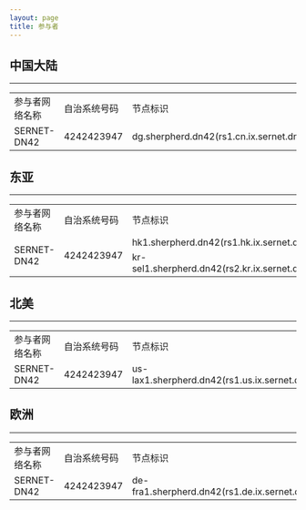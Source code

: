 ```yaml
---
layout: page
title: 参与者
---
```


## 中国大陆
---
<table>
    <tr>
        <td>参与者网络名称</td>
        <td>自治系统号码</td>
        <td>节点标识</td>
        <td>SERNET-IX IPv4 地址</td>
        <td>SERNET-IX IPv6 地址</td>
    </tr>
    <tr>
        <td>SERNET-DN42</td>
        <td>4242423947</td>
        <td>dg.sherpherd.dn42(rs1.cn.ix.sernet.dn42)</td>
        <td>172.16.128.1</td>
        <td>fd06:7bc4:e3fa:7940::1</td>
    </tr>
</table>

## 东亚
---
<table>
    <tr>
        <td>参与者网络名称</td>
        <td>自治系统号码</td>
        <td>节点标识</td>
        <td>SERNET-IX IPv4 地址</td>
        <td>SERNET-IX IPv6 地址</td>
    </tr>
    <tr>
        <td rowspan = "2">SERNET-DN42</td>
        <td rowspan = "2">4242423947</td>
        <td>hk1.sherpherd.dn42(rs1.hk.ix.sernet.dn42)</td>
        <td>172.16.129.1</td>
        <td>fd06:7bc4:e3fa:7941::1</td>
    </tr>
    <tr>
        <td>kr-sel1.sherpherd.dn42(rs2.kr.ix.sernet.dn42)</td>
        <td>172.16.129.2</td>
        <td>fd06:7bc4:e3fa:7941::2</td>
    </tr>
</table>

## 北美
---
<table>
    <tr>
        <td>参与者网络名称</td>
        <td>自治系统号码</td>
        <td>节点标识</td>
        <td>SERNET-IX IPv4 地址</td>
        <td>SERNET-IX IPv6 地址</td>
    </tr>
    <tr>
        <td>SERNET-DN42</td>
        <td>4242423947</td>
        <td>us-lax1.sherpherd.dn42(rs1.us.ix.sernet.dn42)</td>
        <td>172.16.130.1</td>
        <td>fd06:7bc4:e3fa:7942::1</td>
    </tr>
</table>

## 欧洲
---
<table>
    <tr>
        <td>参与者网络名称</td>
        <td>自治系统号码</td>
        <td>节点标识</td>
        <td>SERNET-IX IPv4 地址</td>
        <td>SERNET-IX IPv6 地址</td>
    </tr>
    <tr>
        <td>SERNET-DN42</td>
        <td>4242423947</td>
        <td>de-fra1.sherpherd.dn42(rs1.de.ix.sernet.dn42)</td>
        <td>172.16.131.1</td>
        <td>fd06:7bc4:e3fa:7943::1</td>
    </tr>
</table>